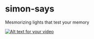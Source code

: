 # simon-says 
Mesmorizing lights that test your memory

[![Alt text for your video](http://img.youtube.com/vi/9OUQnqInIMY/0.jpg)](http://www.youtube.com/watch?v=9OUQnqInIMY)

